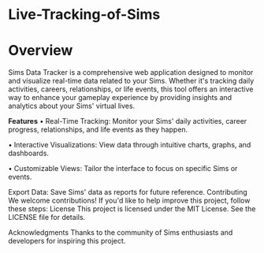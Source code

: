 # Live-Tracking-of-Sims
# Overview
Sims Data Tracker is a comprehensive web application designed to monitor and visualize real-time data related to your Sims. Whether it's tracking daily activities, careers, relationships, or life events, this tool offers an interactive way to enhance your gameplay experience by providing insights and analytics about your Sims' virtual lives.

**Features**
• Real-Time Tracking: Monitor your Sims' daily activities, career progress, relationships, and life events as they happen.

• Interactive Visualizations: View data through intuitive charts, graphs, and dashboards.

• Customizable Views: Tailor the interface to focus on specific Sims or events.

Export Data: Save Sims' data as reports for future reference.
Contributing
We welcome contributions! If you'd like to help improve this project, follow these steps:
License
This project is licensed under the MIT License. See the LICENSE file for details.

Acknowledgments
Thanks to the community of Sims enthusiasts and developers for inspiring this project.



